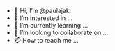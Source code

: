 - 👋 Hi, I’m @paulajaki
- 👀 I’m interested in ...
- 🌱 I’m currently learning ...
- 💞️ I’m looking to collaborate on ...
- 📫 How to reach me ...

<!---
paulajaki/paulajaki is a ✨ special ✨ repository because its `README.md` (this file) appears on your GitHub profile.
You can click the Preview link to take a look at your changes.
--->
